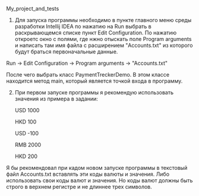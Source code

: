 My_project_and_tests

1. Для запуска программы необходимо в пункте главного меню среды разработки Intellij IDEA по нажатию на Run выбрать в раскрывающемся списке пункт Edit Configuration. По нажатию откроетс окно с полями, где нжно отыскать поле Program arguments и написать там имя файла c расширением "Accounts.txt" из которого будут браться первоначальные данные.

Run -> Edit Configuration -> Program arguments -> "Accounts.txt"

После чего выбрать класс PaymentTreckerDemo. В этом классе находится метод main, который является точкой входа в программу.

2. При первом запуске программы я рекомендую использовать значения из примера в задании: 

	USD 1000

	HKD 100

	USD -100

	RMB 2000

	HKD 200

Я бы рекомендовал при кадом новом запуске программы в текстовый файл Accounts.txt вставлять эти коды валюты и значения.
Либо использовать свои коды валют и значения. Но коды валют должны быть строго в верхнем регистре и не длиннее трех символов.

